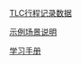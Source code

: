[TLC行程记录数据](https://www1.nyc.gov/site/tlc/about/tlc-trip-record-data.page)

[示例场景说明](https://support.huaweicloud.com/qs-dayu/dayu_04_0001.html)

[学习手册](https://github.com/wangzhiwubigdata/God-Of-BigData)